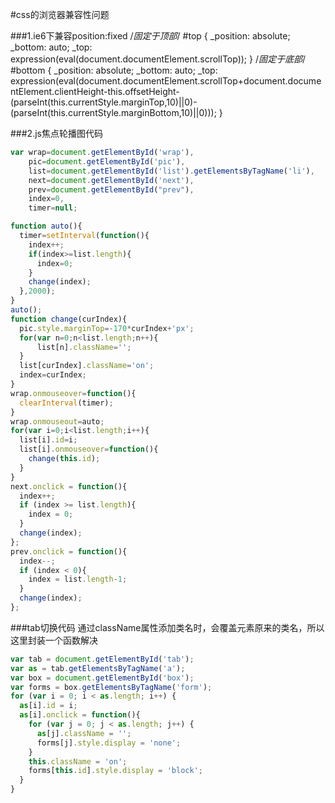 #css的浏览器兼容性问题

###1.ie6下兼容position:fixed
/*固定于顶部*/
#top { 
_position: absolute; 
_bottom: auto; 
_top: expression(eval(document.documentElement.scrollTop)); 
}
/*固定于底部*/
#bottom { 
_position: absolute; 
_bottom: auto; 
_top: expression(eval(document.documentElement.scrollTop+document.documentElement.clientHeight-this.offsetHeight-(parseInt(this.currentStyle.marginTop,10)||0)-(parseInt(this.currentStyle.marginBottom,10)||0))); 
}

###2.js焦点轮播图代码
```javascript
var wrap=document.getElementById('wrap'),
    pic=document.getElementById('pic'),
    list=document.getElementById('list').getElementsByTagName('li'),
    next=document.getElementById('next'),
    prev=document.getElementById("prev"),
    index=0,
    timer=null;

function auto(){
  timer=setInterval(function(){
    index++;
    if(index>=list.length){
      index=0;
    }
    change(index);
  },2000);  
}
auto();
function change(curIndex){
  pic.style.marginTop=-170*curIndex+'px';
  for(var n=0;n<list.length;n++){
      list[n].className='';
  }
  list[curIndex].className='on';
  index=curIndex;
}
wrap.onmouseover=function(){
  clearInterval(timer);
}
wrap.onmouseout=auto;
for(var i=0;i<list.length;i++){
  list[i].id=i;
  list[i].onmouseover=function(){
    change(this.id);          
  }
}
next.onclick = function(){
  index++;
  if (index >= list.length){
    index = 0;
  }
  change(index);
};
prev.onclick = function(){
  index--;
  if (index < 0){
    index = list.length-1;
  }
  change(index);
};
```
###tab切换代码
通过className属性添加类名时，会覆盖元素原来的类名，所以这里封装一个函数解决
```javascript
var tab = document.getElementById('tab');
var as = tab.getElementsByTagName('a');
var box = document.getElementById('box');
var forms = box.getElementsByTagName('form');
for (var i = 0; i < as.length; i++) {
  as[i].id = i;
  as[i].onclick = function(){
    for (var j = 0; j < as.length; j++) {
      as[j].className = '';
      forms[j].style.display = 'none';
    }
    this.className = 'on';
    forms[this.id].style.display = 'block';
  }
}
```
